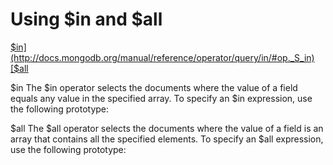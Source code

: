 # Using $in and $all

[$in](http://docs.mongodb.org/manual/reference/operator/query/in/#op._S_in)
[$all](http://docs.mongodb.org/manual/reference/operator/query/all/#op._S_all)

$in
The $in operator selects the documents where the value of a field equals any value in the specified array. To
specify an $in expression, use the following prototype:

$all
The $all operator selects the documents where the value of a field is an array that contains all the specified
elements. To specify an $all expression, use the following prototype:


